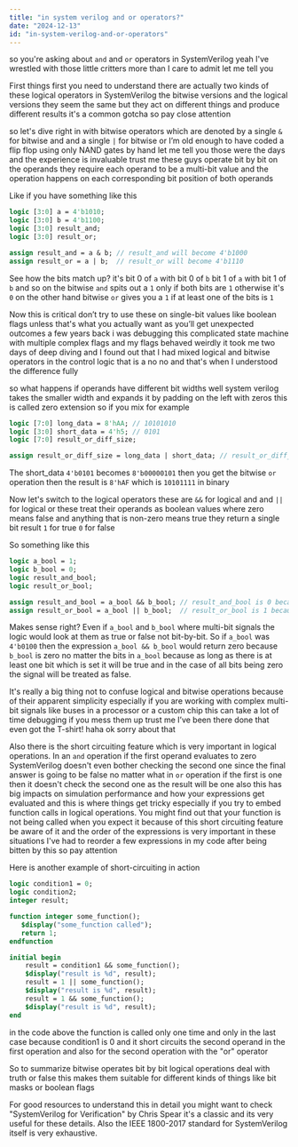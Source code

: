 ```yaml
---
title: "in system verilog and or operators?"
date: "2024-12-13"
id: "in-system-verilog-and-or-operators"
---
```


 so you're asking about `and` and `or` operators in SystemVerilog yeah I've wrestled with those little critters more than I care to admit let me tell you

First things first you need to understand there are actually two kinds of these logical operators in SystemVerilog the bitwise versions and the logical versions they seem the same but they act on different things and produce different results it's a common gotcha so pay close attention

 so let's dive right in with bitwise operators which are denoted by a single `&` for bitwise and and a single `|` for bitwise or I’m old enough to have coded a flip flop using only NAND gates by hand let me tell you those were the days and the experience is invaluable trust me these guys operate bit by bit on the operands they require each operand to be a multi-bit value and the operation happens on each corresponding bit position of both operands

Like if you have something like this

```systemverilog
logic [3:0] a = 4'b1010;
logic [3:0] b = 4'b1100;
logic [3:0] result_and;
logic [3:0] result_or;

assign result_and = a & b; // result_and will become 4'b1000
assign result_or = a | b;  // result_or will become 4'b1110
```

See how the bits match up? it's bit 0 of `a` with bit 0 of `b` bit 1 of `a` with bit 1 of `b` and so on the bitwise `and` spits out a `1` only if both bits are `1` otherwise it's `0` on the other hand bitwise `or` gives you a `1` if at least one of the bits is `1`

Now this is critical don’t try to use these on single-bit values like boolean flags unless that's what you actually want as you’ll get unexpected outcomes a few years back i was debugging this complicated state machine with multiple complex flags and my flags behaved weirdly it took me two days of deep diving and I found out that I had mixed logical and bitwise operators in the control logic that is a no no and that's when I understood the difference fully

 so what happens if operands have different bit widths well system verilog takes the smaller width and expands it by padding on the left with zeros this is called zero extension so if you mix for example

```systemverilog
logic [7:0] long_data = 8'hAA; // 10101010
logic [3:0] short_data = 4'h5; // 0101
logic [7:0] result_or_diff_size;

assign result_or_diff_size = long_data | short_data; // result_or_diff_size is 8'hAF;  // 10101111
```

The short_data `4'b0101` becomes `8'b00000101`  then you get the bitwise `or` operation then the result is `8'hAF` which is `10101111` in binary

Now let's switch to the logical operators these are `&&` for logical and and `||` for logical or these treat their operands as boolean values where zero means false and anything that is non-zero means true they return a single bit result `1` for true `0` for false

So something like this

```systemverilog
logic a_bool = 1;
logic b_bool = 0;
logic result_and_bool;
logic result_or_bool;

assign result_and_bool = a_bool && b_bool; // result_and_bool is 0 because b_bool is 0
assign result_or_bool = a_bool || b_bool;  // result_or_bool is 1 because a_bool is 1
```

Makes sense right? Even if `a_bool` and `b_bool` where multi-bit signals the logic would look at them as true or false not bit-by-bit. So if `a_bool` was `4'b0100` then the expression `a_bool && b_bool` would return zero because `b_bool` is zero no matter the bits in `a_bool` because as long as there is at least one bit which is set it will be true and in the case of all bits being zero the signal will be treated as false.

It's really a big thing not to confuse logical and bitwise operations because of their apparent simplicity especially if you are working with complex multi-bit signals like buses in a processor or a custom chip this can take a lot of time debugging if you mess them up trust me I’ve been there done that even got the T-shirt! haha ok sorry about that

Also there is the short circuiting feature which is very important in logical operations. In an `and` operation if the first operand evaluates to zero SystemVerilog doesn't even bother checking the second one since the final answer is going to be false no matter what in `or` operation if the first is one then it doesn't check the second one as the result will be one also this has big impacts on simulation performance and how your expressions get evaluated and this is where things get tricky especially if you try to embed function calls in logical operations. You might find out that your function is not being called when you expect it because of this short circuiting feature be aware of it and the order of the expressions is very important in these situations I've had to reorder a few expressions in my code after being bitten by this so pay attention

Here is another example of short-circuiting in action

```systemverilog
logic condition1 = 0;
logic condition2;
integer result;

function integer some_function();
   $display("some_function called");
   return 1;
endfunction

initial begin
    result = condition1 && some_function();
    $display("result is %d", result);
    result = 1 || some_function();
    $display("result is %d", result);
    result = 1 && some_function();
    $display("result is %d", result);
end
```

in the code above the function is called only one time and only in the last case because condition1 is 0 and it short circuits the second operand in the first operation and also for the second operation with the "or" operator

So to summarize bitwise operates bit by bit logical operations deal with truth or false this makes them suitable for different kinds of things like bit masks or boolean flags

For good resources to understand this in detail you might want to check "SystemVerilog for Verification" by Chris Spear it's a classic and its very useful for these details. Also the IEEE 1800-2017 standard for SystemVerilog itself is very exhaustive.
